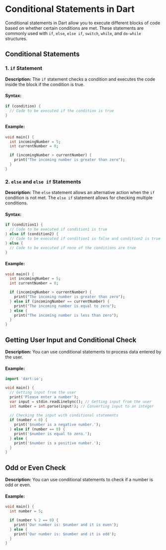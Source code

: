 # Conditional Statements in Dart

Conditional statements in Dart allow you to execute different blocks of code based on whether certain conditions are met. These statements are commonly used with `if`, `else`, `else if`, `switch`, `while`, and `do-while` structures.

## Conditional Statements

### 1. `if` Statement
**Description:** The `if` statement checks a condition and executes the code inside the block if the condition is true.

#### Syntax:

```dart
if (condition) {
  // Code to be executed if the condition is true
}
```
#### Example:
```dart
void main() {
  int incomingNumber = 5;
  int currentNumber = 0;

  if (incomingNumber > currentNumber) {
    print("The incoming number is greater than zero");
  }
}
```
### 2. `else` and `else if` Statements

**Description:** The `else` statement allows an alternative action when the `if` condition is not met. The `else if` statement allows for checking multiple conditions.

#### Syntax:

```dart
if (condition1) {
  // Code to be executed if condition1 is true
} else if (condition2) {
  // Code to be executed if condition1 is false and condition2 is true
} else {
  // Code to be executed if none of the conditions are true
}
```
#### Example:
```dart
void main() {
  int incomingNumber = 5;
  int currentNumber = 0;

  if (incomingNumber > currentNumber) {
    print("The incoming number is greater than zero");
  } else if (incomingNumber == currentNumber) {
    print("The incoming number is equal to zero");
  } else {
    print("The incoming number is less than zero");
  }
}
```
## Getting User Input and Conditional Check

**Description:** You can use conditional statements to process data entered by the user.

#### Example:

```dart
import 'dart:io';

void main() {
  // Getting input from the user
  print('Please enter a number');
  var input = stdin.readLineSync(); // Getting input from the user
  int number = int.parse(input!); // Converting input to an integer
  
  // Checking the input with conditional statements
  if (number < 0) {
    print('$number is a negative number.');
  } else if (number == 0) {
    print('$number is equal to zero.');
  } else {
    print('$number is a positive number.');
  }
}
```
## Odd or Even Check

**Description:** You can use conditional statements to check if a number is odd or even.

#### Example:

```dart
void main() {
  int number = 5;

  if (number % 2 == 0) {
    print('Our number is: $number and it is even');
  } else {
    print('Our number is: $number and it is odd');
  }
}
```
